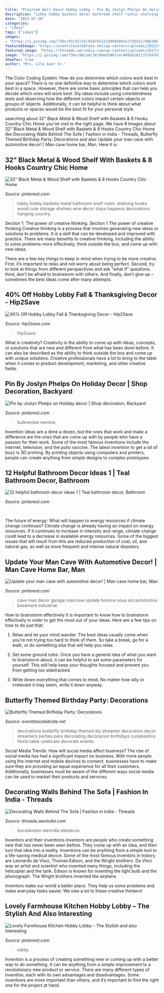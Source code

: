 ```yaml
---
title: "Playroom Wall Decor Hobby Lobby - Pin By Joslyn Phelps On Holiday Decor"
description: "Lobby hobby baskets metal bathroom shelf rustic shelving hooks wood cute storage shelves wire decor stays happens decorations hanging country"
date: "2023-07-28"
categories:
- "ideas"
tags: ["ideas"]
images:
- "https://i.pinimg.com/736x/93/d7/55/93d755121d9946891ef336d1c7d96396.jpg"
featuredImage: "https://eventstocelebrate.net/wp-content/uploads/2013/07/Butterfly-Themed-Party-Decorations-eventstocelebrate.net_.jpg"
featured_image: "https://threads.werindia.com/wp-content/uploads/2017/08/How-to-display-art-above-sofa-Threads-WeRIndia3.jpg"
image: "https://i.pinimg.com/736x/60/ed/34/60ed34bfcec404562011372947629d14.jpg"
ShowToc: true
author: "Mrs. Lila Auer Sr."
---
```



The Color Coding System: How do you determine which colors work best in your space?
There is no one definitive way to determine which colors work best in a space. However, there are some basic principles that can help you decide which ones will work best. Diy ideas include using colorblindness tests and observing how the different colors impact certain objects or groups of objects. Additionally, it can be helpful to think about what products or spaces would be the best fit for your personal style.

	

		
searching about 32&quot; Black Metal &amp; Wood Shelf with Baskets &amp; 8 Hooks Country Chic Home you've visit to the right page. We have 8 Images about 32&quot; Black Metal &amp; Wood Shelf with Baskets &amp; 8 Hooks Country Chic Home like Decorating Walls Behind The Sofa | Fashion in India - Threads, Butterfly Themed Birthday Party: Decorations and also Update your man cave with automotive decor! | Man cave home bar, Man. Here it is:
		
    
## 32&quot; Black Metal &amp; Wood Shelf With Baskets &amp; 8 Hooks Country Chic Home

<img loading=lazy src="https://i.pinimg.com/736x/60/ed/34/60ed34bfcec404562011372947629d14.jpg" onerror="this.onerror=null;this.src='https://tse3.mm.bing.net/th?id=OIP.pIlglS6Gjczi0lPsdrpOJAHaFi&amp;pid=15.1';" alt="32&quot; Black Metal &amp; Wood Shelf with Baskets &amp; 8 Hooks Country Chic Home">

_Source: pinterest.com_

>lobby hobby baskets metal bathroom shelf rustic shelving hooks wood cute storage shelves wire decor stays happens decorations hanging country. 

	

Section 1: The power of creative thinking.
Section 1 The power of creative thinking
Creative thinking is a process that involves generating new ideas or solutions to problems. It is a skill that can be developed and improved with practice. There are many benefits to creative thinking, including the ability to solve problems more effectively, think outside the box, and come up with new ideas.

There are a few key things to keep in mind when trying to be more creative. First, it’s important to relax and not worry about being perfect. Second, try to look at things from different perspectives and ask “what if” questions. third, don’t be afraid to brainstorm with others. And finally, don’t give up – sometimes the best ideas come after many attempts.

    
## 40% Off Hobby Lobby Fall &amp; Thanksgiving Decor - Hip2Save

<img loading=lazy src="https://hip2save.com/wp-content/uploads/2020/08/Hobby-Lobby-Wall-Decor.jpg?resize=1024%2C768&amp;strip=all" onerror="this.onerror=null;this.src='https://tse3.mm.bing.net/th?id=OIP._8iY00n46XBgtaIaUZbwawHaFj&amp;pid=15.1';" alt="40% Off Hobby Lobby Fall &amp; Thanksgiving Decor - Hip2Save">

_Source: hip2save.com_

>hip2save. 

	

What is creativity?
Creativity is the ability to come up with ideas, concepts, or solutions that are new and different from what has been done before. It can also be described as the ability to think outside the box and come up with unique solutions. Creative professionals have a lot to bring to the table when it comes to product development, marketing, and other creative fields.

    
## Pin By Joslyn Phelps On Holiday Decor | Shop Decoration, Backyard

<img loading=lazy src="https://i.pinimg.com/736x/63/9a/41/639a41b7babe7f13090c8b1e76046e8c.jpg" onerror="this.onerror=null;this.src='https://tse4.mm.bing.net/th?id=OIP.9wxeUL9e_yMH1KgsyN68cgHaJ3&amp;pid=15.1';" alt="Pin by Joslyn Phelps on Holiday decor | Shop decoration, Backyard">

_Source: pinterest.com_

>bulkreview mentve. 

	

Invention ideas are a dime a dozen, but the ones that work and make a difference are the ones that are come up with by people who have a passion for their work. Some of the most famous inventions include the internet, television, and the polio vaccine. The latest invention to get a lot of buzz is 3D printing. By printing objects using computers and printers, people can create anything from simple designs to complex prototypes.

    
## 12 Helpful Bathroom Decor Ideas 1 | Teal Bathroom Decor, Bathroom

<img loading=lazy src="https://i.pinimg.com/736x/93/d7/55/93d755121d9946891ef336d1c7d96396.jpg" onerror="this.onerror=null;this.src='https://tse4.mm.bing.net/th?id=OIP.RgOYtz1DSDAtlmlYtUt87gHaNK&amp;pid=15.1';" alt="12 helpful bathroom decor ideas 1 | Teal bathroom decor, Bathroom">

_Source: pinterest.com_

>. 

	

The future of energy: What will happen to energy resources if climate change continues?
Climate change is already having an impact on energy resources. If it continues to increase in intensity and range, climate change could lead to a decrease in available energy resources. Some of the biggest issues that will result from this are reduced production of coal, oil, and natural gas, as well as more frequent and intense natural disasters.

    
## Update Your Man Cave With Automotive Decor! | Man Cave Home Bar, Man

<img loading=lazy src="https://i.pinimg.com/736x/d4/b0/ea/d4b0eaa669a0beab7d22ccb64df1ce18.jpg" onerror="this.onerror=null;this.src='https://tse3.mm.bing.net/th?id=OIP.AHf5NYsmEvgvaS0eJMgOvQHaHa&amp;pid=15.1';" alt="Update your man cave with automotive decor! | Man cave home bar, Man">

_Source: pinterest.com_

>cave man decor garage mancave update homme sous sol automotive basement industrial. 

	

How to brainstorm effectively
It is important to know how to brainstorm effectively in order to get the most out of your ideas. Here are a few tips on how to do just that:
1. Relax and let your mind wander. The best ideas usually come when you’re not trying too hard to think of them. So take a break, go for a walk, or do something else that will help you relax.

2. Set some ground rules. Once you have a general idea of what you want to brainstorm about, it can be helpful to set some parameters for yourself. This will help keep your thoughts focused and prevent you from getting too sidetracked.

3. Write down everything that comes to mind. No matter how silly or irrelevant it may seem, write it down anyway.

    
## Butterfly Themed Birthday Party: Decorations

<img loading=lazy src="https://eventstocelebrate.net/wp-content/uploads/2013/07/Butterfly-Themed-Party-Decorations-eventstocelebrate.net_.jpg" onerror="this.onerror=null;this.src='https://tse2.mm.bing.net/th?id=OIP.ypytdmE8tm9O3iR90QJ8IQHaJ9&amp;pid=15.1';" alt="Butterfly Themed Birthday Party: Decorations">

_Source: eventstocelebrate.net_

>decorations butterfly birthday themed diy streamer decoration decor streamers parties para decorating decoracion birthdays cumpleaños fiesta table celebrate decorate events. 

	

Social Media Trends: How will social media affect business?
The rise of social media has had a significant impact on business. With more people using the internet and mobile devices to connect, businesses have to make sure they are providing an equal experience for all their customers. Additionally, businesses must be aware of the different ways social media can be used to market their products and services.

    
## Decorating Walls Behind The Sofa | Fashion In India - Threads

<img loading=lazy src="https://threads.werindia.com/wp-content/uploads/2017/08/How-to-display-art-above-sofa-Threads-WeRIndia3.jpg" onerror="this.onerror=null;this.src='https://tse3.mm.bing.net/th?id=OIP.m8w0kI1iUktScqoQEd0JxwHaJ4&amp;pid=15.1';" alt="Decorating Walls Behind The Sofa | Fashion in India - Threads">

_Source: threads.werindia.com_

>bocadolobo werindia elledecor. 

	

Inventors and their inventions
Inventors are people who create something new that has never been seen before. They come up with an idea, and then turn that idea into a reality. Inventions can be anything from a simple tool to a life-saving medical device.
Some of the most famous inventors in history are Leonardo da Vinci, Thomas Edison, and the Wright brothers. Da Vinci was an artist and scientist who invented many things, including the helicopter and the tank. Edison is known for inventing the light bulb and the phonograph. The Wright brothers invented the airplane.

Inventors make our world a better place. They help us solve problems and make everyday tasks easier. We owe a lot to these creative thinkers!

    
## Lovely Farmhouse Kitchen Hobby Lobby – The Stylish And Also Interesting

<img loading=lazy src="https://i.pinimg.com/736x/4c/97/bb/4c97bbdfd3978ffbde9bf0b3fa839f1e.jpg" onerror="this.onerror=null;this.src='https://tse2.mm.bing.net/th?id=OIP.XsA9m6Y_zAfqjBgH8Az6EQHaLw&amp;pid=15.1';" alt="Lovely Farmhouse Kitchen Hobby Lobby – The Stylish and also Interesting">

_Source: pinterest.com_

>lobby. 

	

Invention is a process of creating something new or coming up with a better way to do something. It can be anything from a simple improvement to a revolutionary new product or service. There are many different types of invention, each with its own advantages and disadvantages. Some inventions are more important than others, and it’s important to find the right one for the project at hand.

